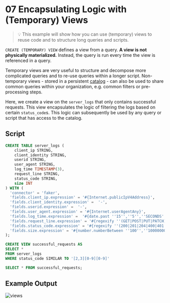 # 07 Encapsulating Logic with (Temporary) Views

> :bulb: This example will show how you can use (temporary) views to reuse code and to structure long queries and scripts. 

`CREATE (TEMPORARY) VIEW` defines a view from a query. 
**A view is not physically materialized.** 
Instead, the query is run every time the view is referenced in a query.

Temporary views are very useful to structure and decompose more complicated queries and to re-use queries within a longer script.
Non-temporary views - stored in a persistent [catalog](https://ci.apache.org/projects/flink/flink-docs-stable/dev/table/catalogs.html) - can also be used to share common queries within your organization, e.g. common filters or pre-processing steps.  

Here, we create a view on the `server_logs` that only contains successful requests. 
This view encapsulates the logic of filtering the logs based on certain `status_code`s. 
This logic can subsequently be used by any query or script that has access to the catalog.   

## Script

```sql
CREATE TABLE server_logs ( 
    client_ip STRING,
    client_identity STRING, 
    userid STRING, 
    user_agent STRING,
    log_time TIMESTAMP(3),
    request_line STRING, 
    status_code STRING, 
    size INT
) WITH (
  'connector' = 'faker', 
  'fields.client_ip.expression' = '#{Internet.publicIpV4Address}',
  'fields.client_identity.expression' =  '-',
  'fields.userid.expression' =  '-',
  'fields.user_agent.expression' = '#{Internet.userAgentAny}',
  'fields.log_time.expression' =  '#{date.past ''15'',''5'',''SECONDS''}',
  'fields.request_line.expression' = '#{regexify ''(GET|POST|PUT|PATCH){1}''} #{regexify ''(/search\.html|/login\.html|/prod\.html|cart\.html|/order\.html){1}''} #{regexify ''(HTTP/1\.1|HTTP/2|/HTTP/1\.0){1}''}',
  'fields.status_code.expression' = '#{regexify ''(200|201|204|400|401|403|301){1}''}',
  'fields.size.expression' = '#{number.numberBetween ''100'',''10000000''}'
);

CREATE VIEW successful_requests AS 
SELECT * 
FROM server_logs
WHERE status_code SIMILAR TO '[2,3][0-9][0-9]'

SELECT * FROM successful_requests;
```

## Example Output

![views](https://user-images.githubusercontent.com/11538663/102009292-c5250c80-3d36-11eb-85b3-05b8faf8df5a.gif)

